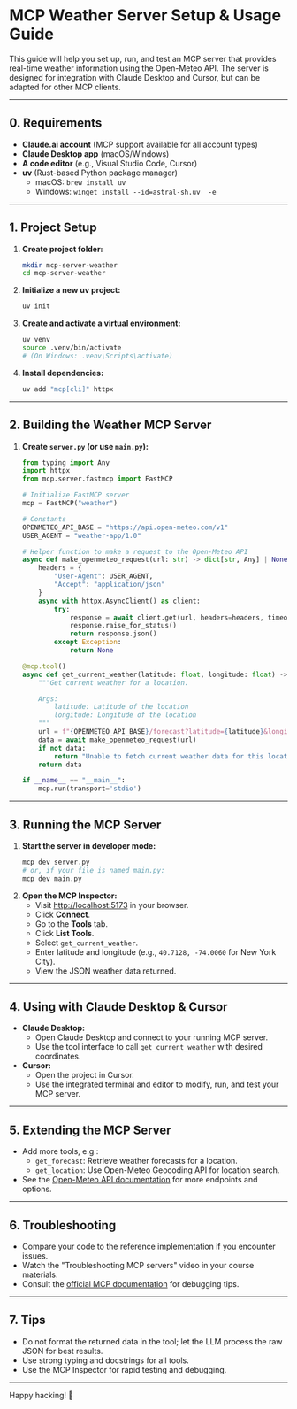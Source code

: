 # MCP Weather Server Setup & Usage Guide

This guide will help you set up, run, and test an MCP server that provides real-time weather information using the Open-Meteo API. The server is designed for integration with Claude Desktop and Cursor, but can be adapted for other MCP clients.

---

## 0. Requirements

- **Claude.ai account** (MCP support available for all account types)
- **Claude Desktop app** (macOS/Windows)
- **A code editor** (e.g., Visual Studio Code, Cursor)
- **uv** (Rust-based Python package manager)
  - macOS: `brew install uv`
  - Windows: `winget install --id=astral-sh.uv  -e`

---

## 1. Project Setup

1. **Create project folder:**
    ```sh
    mkdir mcp-server-weather
    cd mcp-server-weather
    ```
2. **Initialize a new uv project:**
    ```sh
    uv init
    ```
3. **Create and activate a virtual environment:**
    ```sh
    uv venv
    source .venv/bin/activate
    # (On Windows: .venv\Scripts\activate)
    ```
4. **Install dependencies:**
    ```sh
    uv add "mcp[cli]" httpx
    ```

---

## 2. Building the Weather MCP Server

1. **Create `server.py` (or use `main.py`):**
    ```python
    from typing import Any
    import httpx
    from mcp.server.fastmcp import FastMCP

    # Initialize FastMCP server
    mcp = FastMCP("weather")

    # Constants
    OPENMETEO_API_BASE = "https://api.open-meteo.com/v1"
    USER_AGENT = "weather-app/1.0"

    # Helper function to make a request to the Open-Meteo API
    async def make_openmeteo_request(url: str) -> dict[str, Any] | None:
        headers = {
            "User-Agent": USER_AGENT,
            "Accept": "application/json"
        }
        async with httpx.AsyncClient() as client:
            try:
                response = await client.get(url, headers=headers, timeout=30.0)
                response.raise_for_status()
                return response.json()
            except Exception:
                return None

    @mcp.tool()
    async def get_current_weather(latitude: float, longitude: float) -> dict[str, Any] | str:
        """Get current weather for a location.

        Args:
            latitude: Latitude of the location
            longitude: Longitude of the location
        """
        url = f"{OPENMETEO_API_BASE}/forecast?latitude={latitude}&longitude={longitude}&current=temperature_2m,is_day,showers,cloud_cover,wind_speed_10m,wind_direction_10m,pressure_msl,snowfall,precipitation,relative_humidity_2m,apparent_temperature,rain,weather_code,surface_pressure,wind_gusts_10m"
        data = await make_openmeteo_request(url)
        if not data:
            return "Unable to fetch current weather data for this location."
        return data

    if __name__ == "__main__":
        mcp.run(transport='stdio')
    ```

---

## 3. Running the MCP Server

1. **Start the server in developer mode:**
    ```sh
    mcp dev server.py
    # or, if your file is named main.py:
    mcp dev main.py
    ```
2. **Open the MCP Inspector:**
    - Visit [http://localhost:5173](http://localhost:5173) in your browser.
    - Click **Connect**.
    - Go to the **Tools** tab.
    - Click **List Tools**.
    - Select `get_current_weather`.
    - Enter latitude and longitude (e.g., `40.7128, -74.0060` for New York City).
    - View the JSON weather data returned.

---

## 4. Using with Claude Desktop & Cursor

- **Claude Desktop:**
  - Open Claude Desktop and connect to your running MCP server.
  - Use the tool interface to call `get_current_weather` with desired coordinates.
- **Cursor:**
  - Open the project in Cursor.
  - Use the integrated terminal and editor to modify, run, and test your MCP server.

---

## 5. Extending the MCP Server

- Add more tools, e.g.:
  - `get_forecast`: Retrieve weather forecasts for a location.
  - `get_location`: Use Open-Meteo Geocoding API for location search.
- See the [Open-Meteo API documentation](https://open-meteo.com/en/docs) for more endpoints and options.

---

## 6. Troubleshooting

- Compare your code to the reference implementation if you encounter issues.
- Watch the "Troubleshooting MCP servers" video in your course materials.
- Consult the [official MCP documentation](https://docs.anthropic.com/claude/docs/mcp-overview) for debugging tips.

---

## 7. Tips

- Do not format the returned data in the tool; let the LLM process the raw JSON for best results.
- Use strong typing and docstrings for all tools.
- Use the MCP Inspector for rapid testing and debugging.

---

Happy hacking! 🚀 